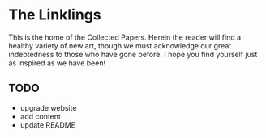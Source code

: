 # The Linklings

This is the home of the Collected Papers. Herein the reader will find a healthy variety of new art, though we must acknowledge our great indebtedness to those who have gone before. I hope you find yourself just as inspired as we have been!

## TODO
- upgrade website
- add content
- update README
